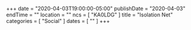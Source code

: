 +++
date = "2020-04-03T19:00:00-05:00"
publishDate = "2020-04-03"
endTime = ""
location = ""
ncs = [ "KA0LDG" ]
title = "Isolation Net"
categories = [ "Social" ]
dates = [ "" ]
+++
